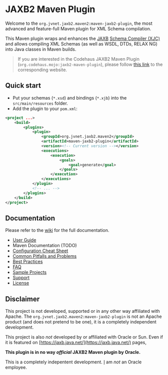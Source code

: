 # JAXB2 Maven Plugin #

Welcome to the `org.jvnet.jaxb2.maven2:maven-jaxb2-plugin`, the most advanced and feature-full Maven plugin for XML Schema compilation.

This Maven plugin wraps and enhances the [JAXB](https://jaxb.java.net/) [Schema Compiler (XJC)](http://docs.oracle.com/javase/6/docs/technotes/tools/share/xjc.html) and allows
compiling XML Schemas (as well as WSDL, DTDs, RELAX NG) into Java classes in Maven builds.

> If you are interested in the Codehaus JAXB2 Maven Plugin (`org.codehaus.mojo:jaxb2-maven-plugin`),
> please follow [this link](http://mojo.codehaus.org/jaxb2-maven-plugin/) to the corresponding website.

## Quick start ##

* Put your schemas (`*.xsd`) and bindings (`*.xjb`) into the `src/main/resources` folder.
* Add the plugin to your `pom.xml`:

```xml
<project ...>
	<build>
		<plugins>
			<plugin>
				<groupId>org.jvnet.jaxb2.maven2</groupId>
				<artifactId>maven-jaxb2-plugin</artifactId>
				<version><!-- Current version --></version>
				<executions>
					<execution>
						<goals>
							<goal>generate</goal>
						</goals>
					</execution>
				</executions>
			</plugin>
			<!-- ... -->
		</plugins>
	</build>
</project>
```

## Documentation ##

Please refer to the [wiki](https://github.com/highsource/maven-jaxb2-plugin/wiki) for the full documentation.


* [User Guide](https://github.com/highsource/maven-jaxb2-plugin/wiki/User-Guide)
* Maven Documentation (TODO)
* [Configuration Cheat Sheet](https://github.com/highsource/maven-jaxb2-plugin/wiki/Configuration-Cheat-Sheet)
* [Common Pitfalls and Problems](https://github.com/highsource/maven-jaxb2-plugin/wiki/Common-Pitfalls-and-Problems)
* [Best Practices](https://github.com/highsource/maven-jaxb2-plugin/wiki/Best-Practices)
* [FAQ](https://github.com/highsource/maven-jaxb2-plugin/wiki/FAQ)
* [Sample Projects](https://github.com/highsource/maven-jaxb2-plugin/wiki/Sample-Projects)
* [Support](https://github.com/highsource/maven-jaxb2-plugin/wiki/Support)
* [License](https://github.com/highsource/maven-jaxb2-plugin/blob/master/LICENSE)


## Disclaimer ##

This project is not developed, supported or in any other way affiliated with Apache. The `org.jvnet.jaxb2.maven2:maven-jaxb2-plugin` is not an Apache product (and does not pretend to be one), it is a completely independent development.

This project is also *not* developed by or affiliated with Oracle or Sun. Even if it is featured on [https://jaxb.java.net/](https://jaxb.java.net/) pages, 

**This plugin is in no way _official_ JAXB2 Maven plugin by Oracle.**

This is a completely indepentent development. [I](https://github.com/highsource) am *not* an Oracle employee.
